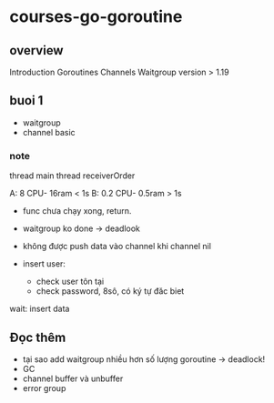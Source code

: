 # courses-go-goroutine
## overview
Introduction
Goroutines
Channels
Waitgroup
version > 1.19
## buoi 1
- waitgroup
- channel basic
### note
thread main
thread receiverOrder

A: 8 CPU- 16ram < 1s
B: 0.2 CPU- 0.5ram > 1s

- func chưa chạy xong, return.
- waitgroup ko done -> deadlook
- không được push data vào channel khi channel nil

- insert user:
  - check user tôn tại
  - check password, 8sô, có ký tự đăc biet

wait: insert data


## Đọc thêm
- tại sao add waitgroup nhiều hơn số lượng goroutine -> deadlock!
- GC
- channel buffer và unbuffer
- error group